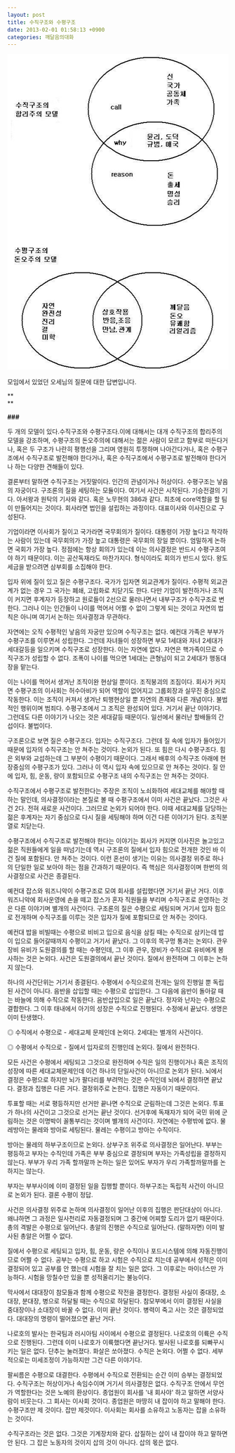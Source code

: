 ```yaml
---
layout: post
title: 수직구조와 수평구조
date: 2013-02-01 01:58:13 +0900
categories: 깨달음의대화
---
```

<img alt="55555.JPG" src="files/attach/images/198/337/320/55555.JPG" width="521" height="719" />

  


  


모임에서 있었던 오세님의 질문에 대한 답변입니다.

**  
** 

**###**

  


  


두 개의 모델이 있다.수직구조와 수평구조다.이에 대해서는 대개 수직구조의 합리주의 모델을 강조하며, 수평구조의 돈오주의에 대해서는 젊은 사람이 모르고 함부로 떠든다거나, 혹은 두 구조가 나란히 평행선을 그리며 영원히 투쟁하며 나아간다거나, 혹은 수평구조에서 수직구조로 발전해야 한다거나, 혹은 수직구조에서 수평구조로 발전해야 한다거나 하는 다양한 견해들이 있다. 

  


결론부터 말하면 수직구조는 거짓말이다. 인간의 관념이거나 허상이다. 수평구조는 낳음의 자궁이다. 구조론의 질을 세팅하는 모듈이다. 여기서 사건은 시작된다. 기승전결의 기다. 아서왕과 원탁의 기사와 같다. 혹은 노무현의 386과 같다. 최초에 core역할을 할 팀이 만들어지는 것이다. 회사라면 법인을 설립하는 과정이다. 대표이사와 이사진으로 구성된다.

  


기업이라면 이사회가 질이고 국가라면 국무회의가 질이다. 대통령이 가장 높다고 착각하는 사람이 있는데 국무회의가 가장 높고 대통령은 국무회의 장일 뿐이다. 엄밀하게 논하면 국회가 가장 높다. 정점에는 항상 회의가 있는데 이는 의사결정은 반드시 수평구조여야 하기 때문이다. 이는 공산독재라도 마찬가지다. 형식이라도 회의가 반드시 있다. 왕도 세금을 받으려면 삼부회를 소집해야 한다.

  


입자 위에 질이 있고 질은 수평구조다. 국가가 입자면 외교관계가 질이다. 수평적 외교관계가 없는 경우 그 국가는 폐쇄, 고립화로 치닫기도 한다. 다만 기업이 발전하거나 조직이 커지면 후계자가 등장하고 원로들이 2선으로 물러나면서 내부구조가 수직구조로 변한다. 그러나 이는 인간들이 나이를 먹어서 어쩔 수 없이 그렇게 되는 것이고 자연의 법칙은 아니며 여기서 논하는 의사결정과 무관하다. 

  


자연에는 오직 수평적인 낳음의 자궁만 있으며 수직구조는 없다. 예컨대 가족은 부부가 수평구조를 이루면서 성립한다. 그런데 자녀들이 성장하면 부모 1세대와 자녀 2세대가 세대갈등을 일으키며 수직구조로 성장한다. 이는 자연에 없다. 자연은 핵가족이므로 수직구조가 성립할 수 없다. 조폭이 나이를 먹으면 1세대는 큰형님이 되고 2세대가 행동대장을 맡는다. 

  


이는 나이를 먹어서 생겨난 조직이완 현상일 뿐이다. 조직붕괴의 조짐이다. 회사가 커지면 수평구조의 이사회는 허수아비가 되어 역할이 없어지고 그룹회장과 실무진 중심으로 작동한다. 이는 조직이 커져서 생겨난 퇴행현상일 뿐 자연의 존재와 다른 개념이다. 불법적인 행위이며 범죄다. 수평구조에서 그 조직은 완성되어 있다. 거기서 끝난 이야기다. 그런데도 다른 이야기가 나오는 것은 세대갈등 때문이다. 일선에서 물러난 할배들의 간섭이다. 불법이다.

  


구조론으로 보면 질은 수평구조다. 입자는 수직구조다. 그런데 질 속에 입자가 들어있기 때문에 입자의 수직구조는 안 쳐주는 것이다. 논외가 된다. 또 힘은 다시 수평구조다. 힘은 외부와 교섭하는데 그 부분이 수평이기 때문이다. 그래서 배후의 수직구조 아래에 현장중심의 수평구조가 있다. 그러나 이 역시 입자 속에 있으므로 안 쳐주는 것이다. 질 안에 입자, 힘, 운동, 량이 포함되므로 수평구조 내의 수직구조는 안 쳐주는 것이다. 

  


수직구조에서 수평구조로 발전한다는 주장은 조직이 노쇠화하여 세대교체를 해야할 때 하는 말인데, 의사결정이라는 본질로 볼 때 수평구조에서 이미 사건은 끝났다. 그것은 사건 2다. 전혀 새로운 사건이다. 그러므로 논외가 되어야 한다. 이때 세대교체를 담당하는 젊은 후계자는 자기 중심으로 다시 질을 세팅해야 하며 이건 다른 이야기가 된다. 조직분열로 치닫는다.

  


수평구조에서 수직구조로 발전해야 한다는 이야기는 회사가 커지면 이사진은 놀고있고 젊은 직원들에게 일을 떠넘기는데 역시 구조론의 질에서 입자 힘으로 전개한 것인 바 이건 질에 포함된다. 안 쳐주는 것이다. 이런 혼선이 생기는 이유는 의사결정 위주로 하나의 단일한 일로 보아야 하는 점을 간과하기 때문이다. 즉 핵심은 의사결정이며 한번의 의사결정으로 사건은 종결된다. 

  


예컨대 잡스와 워즈니악이 수평구조로 모여 회사를 설립했다면 거기서 끝난 거다. 이후 워즈니악에 회사운영에 손을 떼고 잡스가 혼자 직원들을 부리며 수직구조로 운영하는 것은 다른 이야기며 별개의 사건이다. 구조론의 질은 수평으로 세팅되며 거기서 입자 힘으로 전개하며 수직구조를 이루는 것은 입자가 질에 포함되므로 안 쳐주는 것이다. 

  


예컨대 밥을 비빌때는 수평으로 비비고 입으로 음식을 삼킬 때는 수직으로 삼키는데 밥이 입으로 들어갈때까지 수평이고 거기서 끝났다. 그 이후의 목구멍 통과는 논외다. 관우 장비 유비가 도원결의를 할 때는 수평인데, 그 이후 관우, 장비가 수직으로 유비에게 봉사하는 것은 논외다. 사건은 도원결의에서 끝난 것이다. 질에서 완전하며 그 이후는 논하지 않는다. 

  


하나의 사건단위는 거기서 종결된다. 수평에서 수직으로의 전개는 일의 진행일 뿐 독립된 사건이 아니다. 음반을 삽입할 때는 수평으로 삽입한다. 그 다음에 음반이 돌아갈 때는 바늘에 의해 수직으로 작동한다. 음반삽입으로 일은 끝났다. 정자와 난자는 수평으로 결합한다. 그 이후 태내에서 아기의 성장은 수직으로 진행된다. 수정에서 끝났다. 생명은 이미 탄생했다. 

  


◎ 수직에서 수평으로 - 세대교체 문제인데 논외다. 2세대는 별개의 사건이다.

◎ 수평에서 수직으로 - 질에서 입자로의 진행인데 논외다. 질에서 완전하다. 

  


모든 사건은 수평에서 세팅되고 그것으로 완전하며 수직은 일의 진행이거나 혹은 조직의 성장에 따른 세대교체문제인데 이건 하나의 단일사건이 아니므로 논외가 된다. 뇌에서 결정은 수평으로 하지만 뇌가 팔다리를 부려먹는 것은 수직인데 뇌에서 결정하면 끝났다. 결정과 집행은 다른 거다. 결정위주로 논한다. 집행은 자동이기 때문이다.

  


투표할 때는 서로 평등하지만 선거만 끝나면 수직으로 군림하는데 그것은 논외다. 투표가 하나의 사건이고 그것으로 선거는 끝난 것이다. 선거후에 독재자가 되어 국민 위에 군림하는 것은 이명박이 꼴통부리는 것이며 별개의 사건이다. 자연에는 수평밖에 없다. 물레방아는 물레와 방아로 세팅된다. 물레는 수평이고 방아는 수직이다. 

  


방아는 물레의 하부구조이므로 논외다. 상부구조 위주로 의사결정은 일어난다. 부부는 평등하고 부자는 수직인데 가족은 부부 중심으로 결정되며 부자는 가족성립을 결정하지 않는다. 부부가 우리 가족 할까말까 논하는 일은 있어도 부자가 우리 가족할까말까를 논하지는 않는다.

  


부자는 부부사이에 이미 결정된 일을 집행할 뿐이다. 하부구조는 독립적 사건이 아니므로 논외가 된다. 결론 수평이 정답. 



사건은 의사결정 위주로 논하며 의사결정이 일어난 이후의 집행은 판단대상이 아니다. 왜냐하면 그 과정은 일사천리로 자동결정되며 그 중간에 어찌할 도리가 없기 때문이다. 총의 격발은 수평으로 일어난다. 총알의 진행은 수직으로 일어난다. (말하자면) 이미 발사된 총알은 어쩔 수 없다.

  


질에서 수평으로 세팅되고 입자, 힘, 운동, 량은 수직이나 포드시스템에 의해 자동진행이므로 어쩔 수 없다. 공부는 수평으로 하고 시험은 수직으로 치는데 공부에서 성적은 이미 결정되어 있고 공부를 안 했는데 시험을 잘 치는 일은 없다. 그 이후로는 마이너스만 가능하다. 시험을 망칠수만 있을 뿐 성적올리기는 불능이다.

  


막사에서 대대장이 참모들과 함께 수평으로 작전을 결정한다. 결정된 사실이 중대장, 소대장, 분대장, 병으로 하달될 때는 수직으로 하달된다. 참모부에서 이미 결정된 사실을 중대장이나 소대장이 바꿀 수 없다. 이미 끝난 것이다. 병력이 죽고 사는 것은 결정되었다. 대대장의 명령이 떨어졌으면 끝난 거다.

  


나로호의 발사는 한국팀과 러시아팀 사이에서 수평으로 결정된다. 나로호의 이륙은 수직으로 진행된다. 그런데 이미 나로호가 이륙했다면 끝난거다. 발사된 나로호를 되빠꾸시키는 일은 없다. 단추는 눌러졌다. 화살은 쏘아졌다. 수직은 논외다. 어쩔 수 없다. 세부적으로는 미세조정이 가능하지만 그건 다른 이야기다.

  


팔씨름은 수평으로 대결한다. 수평에서 수직으로 전환되는 순간 이미 승부는 결정되었다. 수직구조는 허상이거나 속임수이며 거기서 의사결정은 없다. 수직구조 안에서 무언가 역할한다는 것은 노예의 환상이다. 종업원이 회사를 '내 회사야' 하고 말하면 서양사람이 비웃는다. 그 회사는 이사회 것이다. 종업원은 마땅히 내 잡이야 하고 말해야 한다. 수평구조만 제 것이다. 잡만 제것이다. 이사회는 회사를 소유하고 노동자는 잡을 소유하는 것이다.

  


수직구조라는 것은 없다. 그것은 기계장치와 같다. 삽질하는 삽이 내 잡이야 하고 말하면 안 된다. 그 잡은 노동자의 것이지 삽의 것이 아니다. 삽의 몫은 없다.